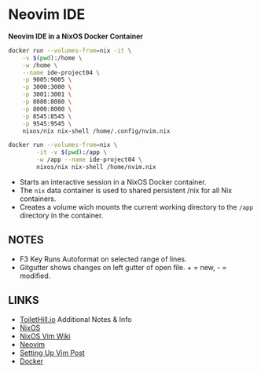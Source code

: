 # Neovim IDE
__Neovim IDE in a NixOS Docker Container__

```bash
docker run --volumes-from=nix -it \
    -v $(pwd):/home \
    -w /home \
    --name ide-project04 \
    -p 9005:9005 \
    -p 3000:3000 \
    -p 3001:3001 \
    -p 8080:8080 \
    -p 8000:8000 \
    -p 8545:8545 \
    -p 9545:9545 \
    nixos/nix nix-shell /home/.config/nvim.nix
```

```bash
docker run --volumes-from=nix \
        -it -v $(pwd):/app \
        -w /app --name ide-project04 \
        nixos/nix nix-shell /home/nvim.nix
```

- Starts an interactive session in a NixOS Docker container.
- The `nix` data container is used to shared persistent /nix for all Nix containers.
- Creates a volume wich mounts the current working directory to the `/app` directory in the container.

NOTES
---
- F3 Key Runs Autoformat on selected range of lines.
- Gitgutter shows changes on left gutter of open file. + = new, - = modified.

LINKS
---

- [ToiletHill.io]  Additional Notes & Info
- [NixOS]
- [NixOS Vim Wiki]
- [Neovim]
- [Setting Up Vim Post]
- [Docker]

[ToiletHill.io]: http://toilethill.io/notes/
[NixOS Vim Wiki]: https://nixos.wiki/wiki/Vim
[Setting Up Vim Post]: https://www.mpscholten.de/nixos/2016/04/11/setting-up-vim-on-nixos.html
[NixOS]: https://nixos.org/
[Neovim]: https://neovim.io/
[Docker]: https://hub.docker.com/r/nixos/nix/
[Markdown]: https://github.com/adam-p/markdown-here/wiki/Markdown-Cheatsheet
